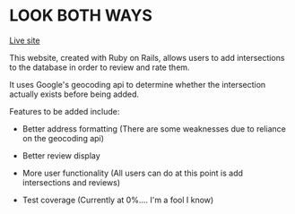 # LOOK BOTH WAYS

[Live site](https://lookbothways.herokuapp.com)

This website, created with Ruby on Rails, allows users to add intersections to the database in order to review and rate them.

It uses Google's geocoding api to determine whether the intersection actually exists before being added.

Features to be added include:

* Better address formatting (There are some weaknesses due to reliance on the geocoding api)

* Better review display

* More user functionality (All users can do at this point is add intersections and reviews)

* Test coverage (Currently at 0%.... I'm a fool I know)